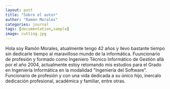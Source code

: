 ```yaml
---
layout: post
title: "Sobre el autor"
author: "Ramón Morales"
categories: journal
tags: [documentation,sample]
image: cutting.jpg
---
```


Hola soy Ramón Morales, atualmente tengo 42 años y llevo bastante tiempo sin dedicarle tiempo al maravilloso mundo de la informática. Fuuncionario de profesión y formado como Ingeniero Técnico Informático de Gestión allá por el año 2004, actualmente estoy retomando mis estudios para el Grado en Ingeniería Informática en la modalidad "Ingeniería del Software". Funcionario de profesión y con una vida dedicada a su único hijo, inercalo dedicación profesional, académica y familiar, entre otras.
